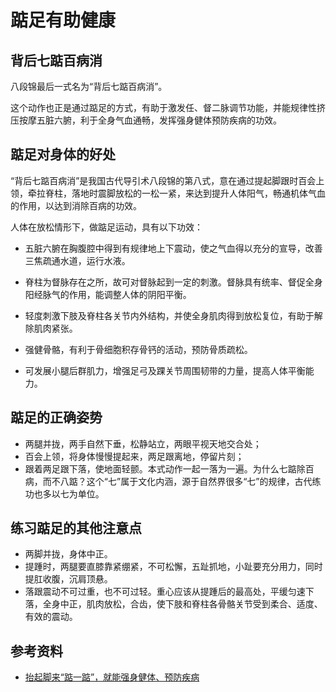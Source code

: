 # 踮足有助健康

## 背后七踮百病消
八段锦最后一式名为“背后七踮百病消”。

这个动作也正是通过踮足的方式，有助于激发任、督二脉调节功能，并能规律性挤压按摩五脏六腑，利于全身气血通畅，发挥强身健体预防疾病的功效。

## 踮足对身体的好处
“背后七踮百病消”是我国古代导引术八段锦的第八式，意在通过提起脚跟时百会上领，牵拉脊柱，落地时震脚放松的一松一紧，来达到提升人体阳气，畅通机体气血的作用，以达到消除百病的功效。

人体在放松情形下，做踮足运动，具有以下功效：

* 五脏六腑在胸腹腔中得到有规律地上下震动，使之气血得以充分的宣导，改善三焦疏通水道，运行水液。

* 脊柱为督脉存在之所，故可对督脉起到一定的刺激。督脉具有统率、督促全身阳经脉气的作用，能调整人体的阴阳平衡。

* 轻度刺激下肢及脊柱各关节内外结构，并使全身肌肉得到放松复位，有助于解除肌肉紧张。

* 强健骨骼，有利于骨细胞积存骨钙的活动，预防骨质疏松。

* 可发展小腿后群肌力，增强足弓及踝关节周围韧带的力量，提高人体平衡能力。

## 踮足的正确姿势
* 两腿并拢，两手自然下垂，松静站立，两眼平视天地交合处；
* 百会上领，将身体慢慢提起来，两足跟离地，停留片刻；
* 跟着两足跟下落，使地面轻颤。本式动作一起一落为一遍。为什么七踮除百病，而不八踮？这个“七”属于文化内涵，源于自然界很多“七”的规律，古代练功也多以七为单位。

## 练习踮足的其他注意点 
* 两脚并拢，身体中正。
* 提踵时，两腿要直膝靠紧绷紧，不可松懈，五趾抓地，小趾要充分用力，同时提肛收腹，沉肩顶悬。
* 落跟震动不可过重，也不可过轻。重心应该从提踵后的最高处，平缓匀速下落，全身中正，肌肉放松，合齿，使下肢和脊柱各骨骼关节受到柔合、适度、有效的震动。

## 参考资料
* [抬起脚来“踮一踮”，就能强身健体、预防疾病](https://mp.weixin.qq.com/s?__biz=MzA4MzM5ODUzNw==&mid=2247535546&idx=2&sn=4188f104fbc619ba0682eab2eb1ab640)
